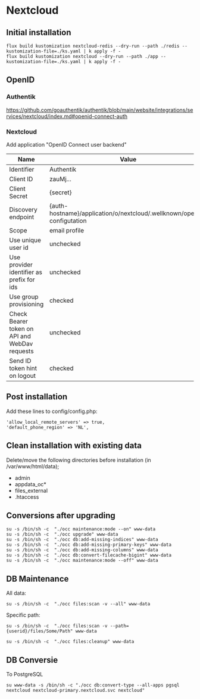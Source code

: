 # Nextcloud

## Initial installation

```shell
flux build kustomization nextcloud-redis --dry-run --path ./redis --kustomization-file=./ks.yaml | k apply -f -
flux build kustomization nextcloud --dry-run --path ./app --kustomization-file=./ks.yaml | k apply -f -
```

## OpenID

### Authentik

https://github.com/goauthentik/authentik/blob/main/website/integrations/services/nextcloud/index.md#openid-connect-auth

### Nextcloud
Add application "OpenID Connect user backend"

|Name|Value                                                                                 |
|-----|--------------------------------------------------------------------------------------|
|Identifier| Authentik                                                                            |
|Client ID| zauMj...                                                                             |
|Client Secret| {secret}                                                                             |
|Discovery endpoint| {auth-hostname}/application/o/nextcloud/.wellknown/openid-configutation   |
|Scope| email profile                                                                        |
|Use unique user id| unchecked                                                                            |
|Use provider identifier as prefix for ids| unchecked                                                                            |
|Use group provisioning| checked                                                                              |
|Check Bearer token on API and WebDav requests| unchecked                                                                            |
|Send ID token hint on logout| checked                                                                              |


## Post installation

Add these lines to config/config.php:

```shell
'allow_local_remote_servers' => true,
'default_phone_region' => 'NL',
```

## Clean installation with existing data

Delete/move the following directories before installation (in /var/www/html/data);
- admin
- appdata_oc*
- files_external
- .htaccess

## Conversions after upgrading

```shell
su -s /bin/sh -c  "./occ maintenance:mode --on" www-data
su -s /bin/sh -c  "./occ upgrade" www-data
su -s /bin/sh -c  "./occ db:add-missing-indices" www-data
su -s /bin/sh -c  "./occ db:add-missing-primary-keys" www-data
su -s /bin/sh -c  "./occ db:add-missing-columns" www-data
su -s /bin/sh -c  "./occ db:convert-filecache-bigint" www-data
su -s /bin/sh -c  "./occ maintenance:mode --off" www-data
```

## DB Maintenance

All data:
```shell
su -s /bin/sh -c  "./occ files:scan -v --all" www-data
```
Specific path:
```shell
su -s /bin/sh -c  "./occ files:scan -v --path={userid}/files/Some/Path" www-data
```

```shell
su -s /bin/sh -c  "./occ files:cleanup" www-data
```

## DB Conversie

To PostgreSQL

```shell
su www-data -s /bin/sh -c "./occ db:convert-type --all-apps pgsql nextcloud nextcloud-primary.nextcloud.svc nextcloud"
```
